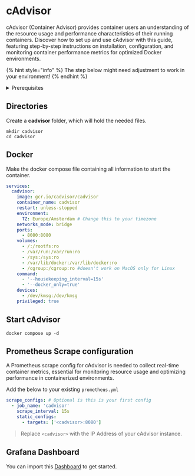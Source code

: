 # cAdvisor

cAdvisor (Container Advisor) provides container users an understanding of the resource usage and performance characteristics of their running containers. Discover how to set up and use cAdvisor with this guide, featuring step-by-step instructions on installation, configuration, and monitoring container performance metrics for optimized Docker environments.

{% hint style="info" %}
The step below might need adjustment to work in your environment!
{% endhint %}

<details>

<summary>Prerequisites</summary>

* Docker installed on your server

</details>

## Directories

Create a **cadvisor** folder, which will hold the needed files.

```shell
mkdir cadvisor
cd cadvisor
```

## Docker

Make the docker compose file containing all information to start the container.

```yaml
services:
  cadvisor:
    image: gcr.io/cadvisor/cadvisor
    container_name: cadvisor
    restart: unless-stopped
    environment:
      TZ: Europe/Amsterdam # Change this to your timezone
    networks_mode: bridge
    ports:
      - 8080:8080
    volumes:
      - /:/rootfs:ro
      - /var/run:/var/run:ro
      - /sys:/sys:ro
      - /var/lib/docker:/var/lib/docker:ro
      - /cgroup:/cgroup:ro #doesn't work on MacOS only for Linux
    command: 
      - '--housekeeping_interval=15s'
      - '--docker_only=true'
    devices:
      - /dev/kmsg:/dev/kmsg
    privileged: true
```

## Start cAdvisor

```shell
docker compose up -d
```

## Prometheus Scrape configuration

A Prometheus scrape config for cAdvisor is needed to collect real-time container metrics, essential for monitoring resource usage and optimizing performance in containerized environments.

Add the below to your existing `prometheus.yml`

```yaml
scrape_configs: # Optional is this is your first config
  - job_name: 'cadvisor'
    scrape_interval: 15s
    static_configs:
      - targets: ['<cadvisor>:8080']
```

> Replace `<cadvisor>` with the IP Address of your cAdvisor instance.

## Grafana Dashboard

You can import this [Dashboard](https://github.com/svenvg93/Grafana-Dashboard/tree/master/cadvisor) to get started.
